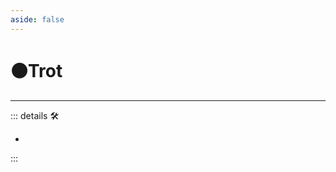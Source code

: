 ```yaml
---
aside: false
---
```

# 🟠<motor>Trot</motor>

---

<!-- =================================================== -->
<!-- =================================================== -->
<!-- =================================================== -->
<!-- =================================================== -->
<!-- =================================================== -->
::: details 🛠

-

:::
